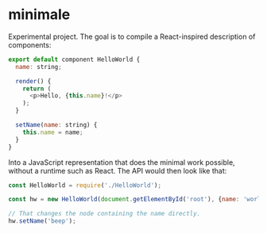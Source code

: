 # minimale

Experimental project. The goal is to compile a React-inspired description of
components:

```js
export default component HelloWorld {
  name: string;

  render() {
    return (
      <p>Hello, {this.name}!</p>
    );
  }

  setName(name: string) {
    this.name = name;
  }
}
```

Into a JavaScript representation that does the minimal work possible, without
a runtime such as React. The API would then look like that:

```js
const HelloWorld = require('./HelloWorld');

const hw = new HelloWorld(document.getElementById('root'), {name: 'world'});

// That changes the node containing the name directly.
hw.setName('beep');
```
